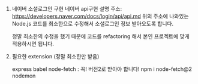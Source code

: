 1. 네이버 소셜로그인 구현
   네이버 api구현 설명 주소: https://developers.naver.com/docs/login/api/api.md
   위의 주소에 나와있는 Node.js 코드를 최소한으로 수정해서 소셜로그인 정보 받아오도록 합니다.

   정말 최소한의 수정을 했기 때문에 코드를 refactoring 해서 본인 프로젝트에 맞게 적용하시면 됩니다.

2. 필요한 extension (정말 최소한만 받음)

   express
   babel
   node-fetch : 꼭! 버전2로 받아야 합니다! npm i node-fetch@2
   nodemon
